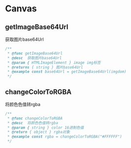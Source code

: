 # Canvas
## getImageBase64Url
获取图片base64Url
```typescript
/**
 * @func getImageBase64Url
 * @desc  获取图片base64Url
 * @param { HTMLImageElement } image img标签
 * @returns { string } 图片base64Url
 * @example const base64Url = getImageBase64Url(imgdom)
 */
```
## changeColorToRGBA
将颜色色值转rgba
```typescript
/**
 * @func changeColorToRGBA
 * @desc  将颜色色值转rgba
 * @param { string } color 16进制色值
 * @return { object } rgba对象
 * @example const rgba = changeColorToRGBA("#FFFFFF")
 */
```
